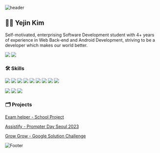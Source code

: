 ![header](https://capsule-render.vercel.app/api?type=waving&&color=timeGradient&height=200&section=header&fontSize=45&&fontAlignY=40)
## 👩‍💻 Yejin Kim
Self-motivated, enterprising Software Development student with 4+ years of experience in Web Back-end and Android Development, striving to be a developer which makes our world better.<br>

<a href="mailto:kimyejin0044@gmail.com"><img src="https://img.shields.io/badge/kimyejin0044@gmail.com-EA4335?style=flat-square&logo=Gmail&logoColor=white"/></a> <a href="https://archive-my-code.tistory.com/"><img src="https://img.shields.io/badge/tistory-000000?style=flat-square"></a>

### 🛠️ Skills
<img src="https://img.shields.io/badge/Java-007396?style=flat-square&logo=Java&logoColor=white"/> <img src="https://img.shields.io/badge/Flutter-02569B?style=flat-square&logo=Flutter&logoColor=white"/> <img src="https://img.shields.io/badge/Kotlin-7F52FF?style=flat-square&logo=Kotlin&logoColor=white"/> <img src="https://img.shields.io/badge/Android-3DDC84?style=flat-square&logo=Android&logoColor=white"/> <img src="https://img.shields.io/badge/Python-3776AB?style=flat-square&logo=Python&logoColor=white"/> <img src="https://img.shields.io/badge/HTML-E34F26?style=flat-square&logo=HTML5&logoColor=white"/> <img src="https://img.shields.io/badge/CSS-1572B6?style=flat-square&logo=CSS3&logoColor=white"/> <img src="https://img.shields.io/badge/JavaScript-F7DF1E?style=flat-square&logo=JavaScript&logoColor=white"/> <img src="https://img.shields.io/badge/Firebase-FFCA28?style=flat-square&logo=Firebase&logoColor=white"/> 

<img src="https://img.shields.io/badge/GitHub-181717?style=flat-square&logo=GitHub&logoColor=white"/> <img src="https://img.shields.io/badge/Figma-F24E1E?style=flat-square&logo=Figma&logoColor=white"/> <img src="https://img.shields.io/badge/Android%20Studio-3DDC84?style=flat-square&logo=AndroidStudio&logoColor=white"/>

### 🗂 Projects
<a href="https://github.com/park-hyunbin/Exam_Helper">Exam helper - School Project</a>

<a href="https://github.com/whwogus947/PrompterDay2023">Assistify - Prompter Day Seoul 2023</a>

<a href="https://github.com/DSCHUFS/Solution-Challenge-2022-GrowGrow">Grow Grow - Google Solution Challenge</a>

![Footer](https://capsule-render.vercel.app/api?type=waving&color=timeGradient&height=200&section=footer)
